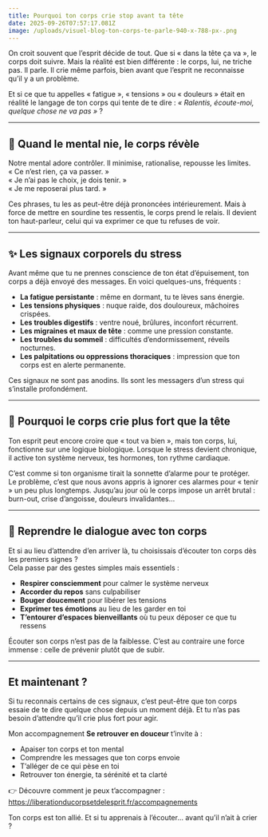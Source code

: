 ```yaml
---
title: Pourquoi ton corps crie stop avant ta tête
date: 2025-09-26T07:57:17.081Z
image: /uploads/visuel-blog-ton-corps-te-parle-940-x-788-px-.png
---
```

On croit souvent que l’esprit décide de tout. Que si « dans la tête ça va », le corps doit suivre. Mais la réalité est bien différente : le corps, lui, ne triche pas. Il parle. Il crie même parfois, bien avant que l’esprit ne reconnaisse qu’il y a un problème.

Et si ce que tu appelles « fatigue », « tensions » ou « douleurs » était en réalité le langage de ton corps qui tente de te dire : *« Ralentis, écoute-moi, quelque chose ne va pas »* ?

- - -

## 🌿 Quand le mental nie, le corps révèle

Notre mental adore contrôler. Il minimise, rationalise, repousse les limites.\
« Ce n’est rien, ça va passer. »\
« Je n’ai pas le choix, je dois tenir. »\
« Je me reposerai plus tard. »

Ces phrases, tu les as peut-être déjà prononcées intérieurement. Mais à force de mettre en sourdine tes ressentis, le corps prend le relais. Il devient ton haut-parleur, celui qui va exprimer ce que tu refuses de voir.

- - -

## ✨ Les signaux corporels du stress

Avant même que tu ne prennes conscience de ton état d’épuisement, ton corps a déjà envoyé des messages. En voici quelques-uns, fréquents :

* **La fatigue persistante** : même en dormant, tu te lèves sans énergie.
* **Les tensions physiques** : nuque raide, dos douloureux, mâchoires crispées.
* **Les troubles digestifs** : ventre noué, brûlures, inconfort récurrent.
* **Les migraines et maux de tête** : comme une pression constante.
* **Les troubles du sommeil** : difficultés d’endormissement, réveils nocturnes.
* **Les palpitations ou oppressions thoraciques** : impression que ton corps est en alerte permanente.

Ces signaux ne sont pas anodins. Ils sont les messagers d’un stress qui s’installe profondément.

- - -

## 🌸 Pourquoi le corps crie plus fort que la tête

Ton esprit peut encore croire que « tout va bien », mais ton corps, lui, fonctionne sur une logique biologique. Lorsque le stress devient chronique, il active ton système nerveux, tes hormones, ton rythme cardiaque.

C’est comme si ton organisme tirait la sonnette d’alarme pour te protéger. Le problème, c’est que nous avons appris à ignorer ces alarmes pour « tenir » un peu plus longtemps. Jusqu’au jour où le corps impose un arrêt brutal : burn-out, crise d’angoisse, douleurs invalidantes…

- - -

## 🤍 Reprendre le dialogue avec ton corps

Et si au lieu d’attendre d’en arriver là, tu choisissais d’écouter ton corps dès les premiers signes ?\
Cela passe par des gestes simples mais essentiels :

* **Respirer consciemment** pour calmer le système nerveux
* **Accorder du repos** sans culpabiliser
* **Bouger doucement** pour libérer les tensions
* **Exprimer tes émotions** au lieu de les garder en toi
* **T’entourer d’espaces bienveillants** où tu peux déposer ce que tu ressens

Écouter son corps n’est pas de la faiblesse. C’est au contraire une force immense : celle de prévenir plutôt que de subir.

- - -

##  Et maintenant ?

Si tu reconnais certains de ces signaux, c’est peut-être que ton corps essaie de te dire quelque chose depuis un moment déjà. Et tu n’as pas besoin d’attendre qu’il crie plus fort pour agir.

Mon accompagnement **Se retrouver en douceur** t’invite à :

* Apaiser ton corps et ton mental
* Comprendre les messages que ton corps envoie
* T’alléger de ce qui pèse en toi
* Retrouver ton énergie, ta sérénité et ta clarté

👉 Découvre comment je peux t’accompagner : <https://liberationducorpsetdelesprit.fr/accompagnements>

Ton corps est ton allié. Et si tu apprenais à l’écouter… avant qu’il n’ait à crier ?